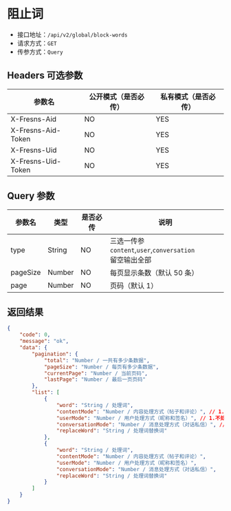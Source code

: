 # 阻止词

- 接口地址：`/api/v2/global/block-words`
- 请求方式：`GET`
- 传参方式：`Query`

## Headers 可选参数

| 参数名 | 公开模式（是否必传） | 私有模式（是否必传） |
| --- | --- | --- |
| X-Fresns-Aid | NO | YES |
| X-Fresns-Aid-Token | NO | YES |
| X-Fresns-Uid | NO | YES |
| X-Fresns-Uid-Token | NO | YES |

## Query 参数

| 参数名 | 类型 | 是否必传 | 说明 |
| --- | --- | --- | --- |
| type | String | NO | 三选一传参 `content`,`user`,`conversation`<br>留空输出全部 |
| pageSize | Number | NO | 每页显示条数（默认 50 条） |
| page | Number | NO | 页码（默认 1） |

## 返回结果

```json
{
    "code": 0,
    "message": "ok",
    "data": {
        "pagination": {
            "total": "Number / 一共有多少条数据",
            "pageSize": "Number / 每页有多少条数据",
            "currentPage": "Number / 当前页码",
            "lastPage": "Number / 最后一页页码"
        },
        "list": [
            {
                "word": "String / 处理词",
                "contentMode": "Number / 内容处理方式（帖子和评论）", // 1.不处理 2.自动替换 3.禁止发表 4.发表后需审核
                "userMode": "Number / 用户处理方式（昵称和签名）", // 1.不处理 2.自动替换 3.禁止使用
                "conversationMode": "Number / 消息处理方式（对话私信）", // 1.不处理 2.自动替换 3.禁止发送
                "replaceWord": "String / 处理词替换词"
            },
            {
                "word": "String / 处理词",
                "contentMode": "Number / 内容处理方式（帖子和评论）",
                "userMode": "Number / 用户处理方式（昵称和签名）",
                "conversationMode": "Number / 消息处理方式（对话私信）",
                "replaceWord": "String / 处理词替换词"
            }
        ]
    }
}
```
